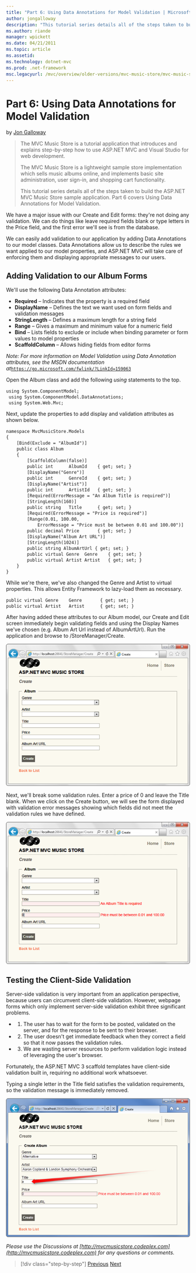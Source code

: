 ```yaml
---
title: "Part 6: Using Data Annotations for Model Validation | Microsoft Docs"
author: jongalloway
description: "This tutorial series details all of the steps taken to build the ASP.NET MVC Music Store sample application. Part 6 covers Using Data Annotations for Model V..."
ms.author: riande
manager: wpickett
ms.date: 04/21/2011
ms.topic: article
ms.assetid: 
ms.technology: dotnet-mvc
ms.prod: .net-framework
msc.legacyurl: /mvc/overview/older-versions/mvc-music-store/mvc-music-store-part-6
---
```

Part 6: Using Data Annotations for Model Validation
====================
by [Jon Galloway](https://github.com/jongalloway)

> The MVC Music Store is a tutorial application that introduces and explains step-by-step how to use ASP.NET MVC and Visual Studio for web development.  
>   
> The MVC Music Store is a lightweight sample store implementation which sells music albums online, and implements basic site administration, user sign-in, and shopping cart functionality.  
>   
> This tutorial series details all of the steps taken to build the ASP.NET MVC Music Store sample application. Part 6 covers Using Data Annotations for Model Validation.


We have a major issue with our Create and Edit forms: they're not doing any validation. We can do things like leave required fields blank or type letters in the Price field, and the first error we'll see is from the database.

We can easily add validation to our application by adding Data Annotations to our model classes. Data Annotations allow us to describe the rules we want applied to our model properties, and ASP.NET MVC will take care of enforcing them and displaying appropriate messages to our users.

## Adding Validation to our Album Forms

We'll use the following Data Annotation attributes:

- **Required** – Indicates that the property is a required field
- **DisplayName** – Defines the text we want used on form fields and validation messages
- **StringLength** – Defines a maximum length for a string field
- **Range** – Gives a maximum and minimum value for a numeric field
- **Bind** – Lists fields to exclude or include when binding parameter or form values to model properties
- **ScaffoldColumn** – Allows hiding fields from editor forms

*Note: For more information on Model Validation using Data Annotation attributes, see the MSDN documentation at*[`https://go.microsoft.com/fwlink/?LinkId=159063`](https://go.microsoft.com/fwlink/?LinkId=159063)

Open the Album class and add the following *using* statements to the top.

    using System.ComponentModel;
     using System.ComponentModel.DataAnnotations;
     using System.Web.Mvc;

Next, update the properties to add display and validation attributes as shown below.

    namespace MvcMusicStore.Models
    {
        [Bind(Exclude = "AlbumId")]
        public class Album
        {
            [ScaffoldColumn(false)]
            public int      AlbumId    { get; set; }
            [DisplayName("Genre")]
            public int      GenreId    { get; set; }
            [DisplayName("Artist")]
            public int      ArtistId   { get; set; }
            [Required(ErrorMessage = "An Album Title is required")]
            [StringLength(160)]
            public string   Title      { get; set; }
            [Required(ErrorMessage = "Price is required")]
            [Range(0.01, 100.00,
                ErrorMessage = "Price must be between 0.01 and 100.00")]
            public decimal Price       { get; set; }
            [DisplayName("Album Art URL")]
            [StringLength(1024)]
            public string AlbumArtUrl { get; set; }
            public virtual Genre  Genre    { get; set; }
            public virtual Artist Artist   { get; set; }
        }
    }

While we're there, we've also changed the Genre and Artist to virtual properties. This allows Entity Framework to lazy-load them as necessary.

    public virtual Genre    Genre       { get; set; }
    public virtual Artist   Artist      { get; set; }

After having added these attributes to our Album model, our Create and Edit screen immediately begin validating fields and using the Display Names we've chosen (e.g. Album Art Url instead of AlbumArtUrl). Run the application and browse to /StoreManager/Create.

![](mvc-music-store-part-6/_static/image1.png)

Next, we'll break some validation rules. Enter a price of 0 and leave the Title blank. When we click on the Create button, we will see the form displayed with validation error messages showing which fields did not meet the validation rules we have defined.

![](mvc-music-store-part-6/_static/image2.png)

## Testing the Client-Side Validation

Server-side validation is very important from an application perspective, because users can circumvent client-side validation. However, webpage forms which only implement server-side validation exhibit three significant problems.

- 1. The user has to wait for the form to be posted, validated on the server, and for the response to be sent to their browser.
- 2. The user doesn't get immediate feedback when they correct a field so that it now passes the validation rules.
- 3. We are wasting server resources to perform validation logic instead of leveraging the user's browser.

Fortunately, the ASP.NET MVC 3 scaffold templates have client-side validation built in, requiring no additional work whatsoever.

Typing a single letter in the Title field satisfies the validation requirements, so the validation message is immediately removed.

![](mvc-music-store-part-6/_static/image3.png)

*Please use the Discussions at [http://mvcmusicstore.codeplex.com](http://mvcmusicstore.codeplex.com) for any questions or comments.*

>[!div class="step-by-step"] [Previous](mvc-music-store-part-5.md) [Next](mvc-music-store-part-7.md)